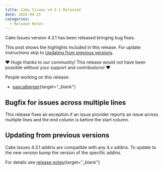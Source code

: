 ```yaml
---
title: Cake Issues v4.3.1 Released
date: 2024-04-25
categories:
  - Release Notes
---
```


Cake Issues version 4.3.1 has been released bringing bug fixes.

<!-- more -->

This post shows the highlights included in this release.
For update instructions skip to [Updating from previous versions](#updating-from-previous-versions).

❤ Huge thanks to our community! This release would not have been possible without your support and contributions! ❤

People working on this release:

* [pascalberger](https://github.com/pascalberger){target="_blank"}

## Bugfix for issues across multiple lines

This release fixes an exception if an issue provider reports an issue across multiple lines
and the end column is before the start column.

## Updating from previous versions

Cake.Issues 4.3.1 addins are compatible with any 4.x addins.
To update to the new version bump the version of the specific addins.

For details see [release notes](https://github.com/cake-contrib/Cake.Issues/releases/tag/4.3.1){target="_blank"}
